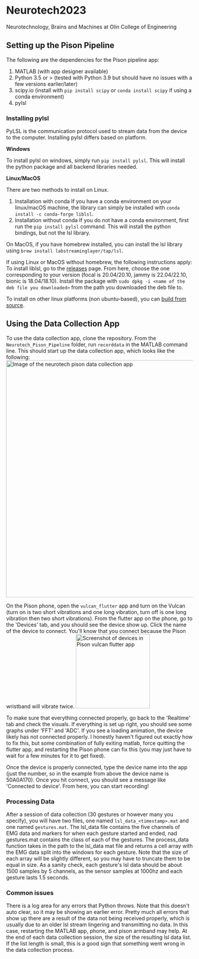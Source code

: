 # Neurotech2023
Neurotechnology, Brains and Machines at Olin College of Engineering

## Setting up the Pison Pipeline

The following are the dependencies for the Pison pipeline app:
1. MATLAB (with app designer available)
2. Python 3.5 or > (tested with Python 3.9 but should have no issues with a few versions earlier/later)
3. scipy.io (install with `pip install scipy` or `conda install scipy` if using a conda environment)
4. pylsl

### Installing pylsl

PyLSL is the communication protocol used to stream data from the device to the computer. Installing pylsl differs based on platform.

**Windows**

To install pylsl on windows, simply run `pip install pylsl`. This will install the python package and all backend libraries needed. 

**Linux/MacOS**

There are two methods to install on Linux.

1. Installation with conda
If you have a conda environment on your linux/macOS machine, the library can simply be installed with `conda install -c conda-forge liblsl`.
2. Installation without conda
If you do not have a conda environment, first run the `pip install pylsl` command. This will install the python bindings, but not the lsl library.


On MacOS, if you have homebrew installed, you can install the lsl library using `brew install labstreaminglayer/tap/lsl`.

If using Linux or MacOS without homebrew, the following instructions apply:
To install liblsl, go to the [releases](https://github.com/sccn/liblsl/releases) page.
From here, choose the one corresponding to your version (focal is 20.04/20.10, jammy is 22.04/22.10, bionic is 18.04/18.10).
Install the package with `sudo dpkg -i <name of the deb file you downloaded>` from the path you downloaded the deb file to.

To install on other linux platforms (non ubuntu-based), you can [build from source](https://labstreaminglayer.readthedocs.io/dev/lib_dev.html).

## Using the Data Collection App

To use the data collection app, clone the repository. From the `Neurotech_Pison_Pipeline` folder, run `recorddata` in the MATLAB command line.
This should start up the data collection app, which looks like the following:
<img width="639" alt="Image of the neurotech pison data collection app" src="https://github.com/smichalka/Neurotech2023/assets/30906272/ba820a2f-311f-4f40-a50b-417231930335">

On the Pison phone, open the `vulcan_flutter` app and turn on the Vulcan (turn on is two short vibrations and one long vibration, turn off is one long vibration then two short vibrations). 
From the flutter app on the phone, go to the 'Devices' tab, and you should see the device show up. Click the name of the device to connect. You'll know that you connect because the Pison wristband
will vibrate twice. 
<img width="200" alt="Screenshot of devices in Pison vulcan flutter app" src=https://github.com/smichalka/Neurotech2023/assets/30906272/9415e534-e4a8-41aa-b46e-ba778952f724>

To make sure that everything connected properly, go back to the 'Realtime' tab and check the visuals. If everything is set up right, you should see some graphs under 'FFT' and 'ADC'. If you
see a loading animation, the device likely has not connected properly. I honestly haven't figured out exactly how to fix this, but some combination of fully exiting matlab, force quitting
the flutter app, and restarting the Pison phone can fix this (you may just have to wait for a few minutes for it to get fixed).

Once the device is properly connected, type the device name into the app (just the number, so in the example from above the device name is 50A0A170). Once you hit connect, you should
see a message like 'Connected to device'. From here, you can start recording!

### Processing Data

After a session of data collection (30 gestures or however many you specify), you will have two files, one named `lsl_data_<timestamp>.mat` and one named `gestures.mat`.
The lsl_data file contains the five channels of EMG data and markers for when each gesture started and ended, nad gestures.mat contains the class of each of the gestures.
The process_data function takes in the path to the lsl_data mat file and returns a cell array with the EMG data split into the windows for each gesture. Note that the
size of each array will be slightly different, so you may have to truncate them to be equal in size. As a sanity check, each gesture's lsl data should be about 1500 samples
by 5 channels, as the sensor samples at 1000hz and each gesture lasts 1.5 seconds. 

### Common issues

There is a log area for any errors that Python throws. Note that this doesn't auto clear, so it may be showing an earlier error. Pretty much all errors that show up
there are a result of the data not being received properly, which is usually due to an older lsl stream lingering and transmitting no data. In this case, restarting
the MATLAB app, phone, and pison armband may help. At the end of each data collection session, the size of the resulting lsl data list. If the list length is small,
this is a good sign that something went wrong in the data collection process.
